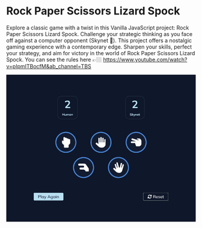 # Rock Paper Scissors Lizard Spock

Explore a classic game with a twist in this Vanilla JavaScript project: Rock Paper Scissors Lizard Spock. Challenge your strategic thinking as you face off against a computer opponent (Skynet 🤖). This project offers a nostalgic gaming experience with a contemporary edge. Sharpen your skills, perfect your strategy, and aim for victory in the world of Rock Paper Scissors Lizard Spock. You can see the rules here 👉🏼 https://www.youtube.com/watch?v=pIpmITBocfM&ab_channel=TBS

![Rock Paper Scissors Lizard Spock Screenshot](rock-paper-scissors-lizard-spock-screenshot.jpg)
